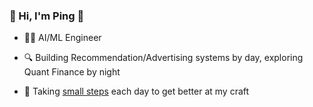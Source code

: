 ### 👋 Hi, I'm Ping 🍎  

- 🧑‍💻 AI/ML Engineer

- 🔍 Building Recommendation/Advertising systems by day, exploring Quant Finance by night 

- 🌱 Taking [small steps](https://github.com/cp2phi/small-steps) each day to get better at my craft  

<!--
**cp2phi/cp2phi** is a ✨ _special_ ✨ repository because its `README.md` (this file) appears on your GitHub profile.

Here are some ideas to get you started:

- 🔭 I’m currently working on ...
- 🌱 I’m currently learning ...
- 👯 I’m looking to collaborate on ...
- 🤔 I’m looking for help with ...
- 💬 Ask me about ...
- 📫 How to reach me: ...
- 😄 Pronouns: ...
- ⚡ Fun fact: ...
-->
